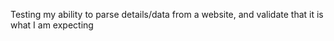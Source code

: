 Testing my ability to parse details/data from a website, and validate that it is what I am expecting
